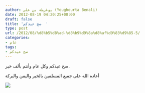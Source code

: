 ```yaml
---
author: يوغرطة بن علي (Youghourta Benali)
date: 2012-08-19 04:20:25+00:00
draft: false
title: 'صح عيدكم  '
type: post
url: /2012/08/%d8%b5%d8%ad-%d8%b9%d9%8a%d8%af%d9%83%d9%85-5/
categories:
- عام
tags:
- صح عيدكم
---
```


صح عيدكم وكل عام وأنتم بألف خير.

أعاده الله على جميع المسلمين بالخير واليمن والبركة

[![](https://www.it-scoop.com/wp-content/uploads/2011/08/%D8%B9%D9%8A%D8%AF%D9%83%D9%85-%D9%85%D8%A8%D8%A7%D8%B1%D9%83-1024x461.jpg)
](https://www.it-scoop.com/2011/08/%D8%B5%D8%AD-%D8%B9%D9%8A%D8%AF%D9%83%D9%85-3/)

